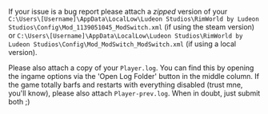 If your issue is a bug report please attach a _zipped_ version of your 
`C:\Users\[Username]\AppData\LocalLow\Ludeon Studios\RimWorld by Ludeon Studios\Config\Mod_1139051045_ModSwitch.xml` (if using the steam version) or `C:\Users\[Username]\AppData\LocalLow\Ludeon Studios\RimWorld by Ludeon Studios\Config\Mod_ModSwitch_ModSwitch.xml` (if using a local version).

Please also attach a copy of your `Player.log`. You can find this by opening the ingame options via the 'Open Log Folder' button in the middle column.
If the game totally barfs and restarts with everything disabled (trust mne, you'll know), please also attach `Player-prev.log`.
When in doubt, just submit both ;)

